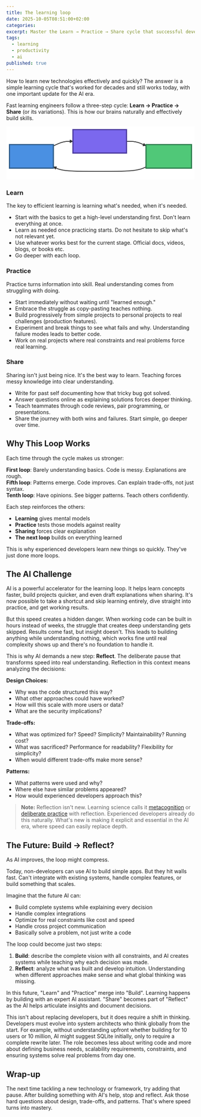 ```yaml
---
title: The learning loop
date: 2025-10-05T08:51:00+02:00
categories:
excerpt: Master the Learn → Practice → Share cycle that successful developers use to build skills. Discover why AI makes this loop faster and why Reflect is now the critical fourth step to turn speed into deep understanding.
tags:
  - learning
  - productivity
  - ai
published: true
---
```


How to learn new technologies effectively and quickly?
The answer is a simple learning cycle that's worked for decades and still works today, with one important update for the AI era.

Fast learning engineers follow a three-step cycle: **Learn → Practice → Share** (or its variations).
This is how our brains naturally and effectively build skills.

![Learning Loop Diagram](/images/learning-loop/diagram.svg)

### Learn

The key to efficient learning is learning what's needed, when it's needed.

- Start with the basics to get a high-level understanding first. Don't learn everything at once.
- Learn as needed once practicing starts. Do not hesitate to skip what's not relevant yet.
- Use whatever works best for the current stage. Official docs, videos, blogs, or books etc.
- Go deeper with each loop.

### Practice

Practice turns information into skill. Real understanding comes from struggling with doing.

- Start immediately without waiting until "learned enough."
- Embrace the struggle as copy-pasting teaches nothing.
- Build progressively from simple projects to personal projects to real challenges (production features).
- Experiment and break things to see what fails and why. Understanding failure modes leads to better code.
- Work on real projects where real constraints and real problems force real learning.

### Share

Sharing isn't just being nice. It's the best way to learn. Teaching forces messy knowledge into clear understanding.

- Write for past self documenting how that tricky bug got solved.
- Answer questions online as explaining solutions forces deeper thinking.
- Teach teammates through code reviews, pair programming, or presentations.
- Share the journey with both wins and failures. Start simple, go deeper over time.

## Why This Loop Works

Each time through the cycle makes us stronger:

**First loop**: Barely understanding basics. Code is messy. Explanations are rough. <br>
**Fifth loop**: Patterns emerge. Code improves. Can explain trade-offs, not just syntax. <br>
**Tenth loop**: Have opinions. See bigger patterns. Teach others confidently.

Each step reinforces the others:
- **Learning** gives mental models
- **Practice** tests those models against reality
- **Sharing** forces clear explanation
- **The next loop** builds on everything learned

This is why experienced developers learn new things so quickly. They've just done more loops.

## The AI Challenge

AI is a powerful accelerator for the learning loop.
It helps learn concepts faster, build projects quicker, and even draft explanations when sharing.
It's now possible to take a shortcut and skip learning entirely, dive straight into practice, and get working results.

But this speed creates a hidden danger.
When working code can be built in hours instead of weeks, the struggle that creates deep understanding gets skipped.
Results come fast, but insight doesn't.
This leads to building anything while understanding nothing, which works fine until real complexity shows up and there's no foundation to handle it.

This is why AI demands a new step: **Reflect**. The deliberate pause that transforms speed into real understanding.
Reflection in this context means analyzing the decisions:

**Design Choices:**
- Why was the code structured this way?
- What other approaches could have worked?
- How will this scale with more users or data?
- What are the security implications?

**Trade-offs:**
- What was optimized for? Speed? Simplicity? Maintainability? Running cost?
- What was sacrificed? Performance for readability? Flexibility for simplicity?
- When would different trade-offs make more sense?

**Patterns:**
- What patterns were used and why?
- Where else have similar problems appeared?
- How would experienced developers approach this?

> **Note:** Reflection isn't new.
> Learning science calls it [metacognition](https://en.wikipedia.org/wiki/Metacognition) or [deliberate practice](https://en.wikipedia.org/wiki/Practice_(learning_method)#Deliberate_practice) with reflection.
> Experienced developers already do this naturally. What's new is making it explicit and essential in the AI era, where speed can easily replace depth.

## The Future: Build → Reflect?

As AI improves, the loop might compress.

Today, non-developers can use AI to build simple apps. But they hit walls fast.
Can't integrate with existing systems, handle complex features, or build something that scales.

Imagine that the future AI can:
- Build complete systems while explaining every decision
- Handle complex integrations
- Optimize for real constraints like cost and speed
- Handle cross project communication
- Basically solve a problem, not just write a code

The loop could become just two steps:

1. **Build**: describe the complete vision with all constraints, and AI creates systems while teaching why each decision was made.
2. **Reflect**: analyze what was built and develop intuition. Understanding when different approaches make sense and what global thinking was missing.

In this future, "Learn" and "Practice" merge into "Build".
Learning happens by building with an expert AI assistant.
"Share" becomes part of "Reflect" as the AI helps articulate insights and document decisions.

This isn't about replacing developers, but it does require a shift in thinking.
Developers must evolve into system architects who think globally from the start.
For example, without understanding upfront whether building for 10 users or 10 million, AI might suggest SQLite initially, only to require a complete rewrite later.
The role becomes less about writing code and more about defining business needs, scalability requirements, constraints, and ensuring systems solve real problems from day one.

## Wrap-up

The next time tackling a new technology or framework, try adding that pause.
After building something with AI's help, stop and reflect.
Ask those hard questions about design, trade-offs, and patterns.
That's where speed turns into mastery.
